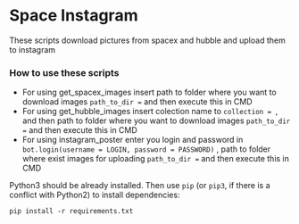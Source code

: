 # Space Instagram

These scripts download pictures from spacex and hubble and upload them to instagram  

### How to use these scripts

* For using get_spacex_images insert path to folder where you want to download images ```path_to_dir =``` and then execute this in CMD  
* For using get_hubble_images insert colection name to ```collection = ```, and then path to folder where you want to download images ```path_to_dir =``` and then execute this in CMD
* For using instagram_poster enter you login and password in ```bot.login(username = LOGIN, password = PASSWORD)``` , path to folder where exist images for uploading ```path_to_dir =``` and then execute this in CMD  

Python3 should be already installed. 
Then use `pip` (or `pip3`, if there is a conflict with Python2) to install dependencies:
```
pip install -r requirements.txt
```
